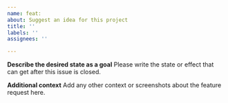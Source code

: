 ```yaml
---
name: feat:
about: Suggest an idea for this project
title: ''
labels: ''
assignees: ''

---
```


**Describe the desired state as a goal**
Please write the state or effect that can get after this issue is closed.

**Additional context**
Add any other context or screenshots about the feature request here.
